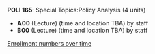 **POLI 165**: Special Topics:Policy Analysis (4 units)

- **A00** (Lecture) (time and location TBA) by staff
- **B00** (Lecture) (time and location TBA) by staff

[Enrollment numbers over time](./POLI165.tsv)
